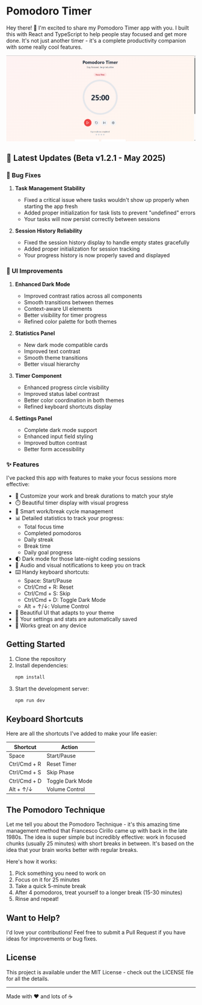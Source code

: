 # Pomodoro Timer

Hey there! 👋 I'm excited to share my Pomodoro Timer app with you. I built this with React and TypeScript to help people stay focused and get more done. It's not just another timer - it's a complete productivity companion with some really cool features.

![Pomodoro Timer](./pomodoro_app.png)

## 🚀 Latest Updates (Beta v1.2.1 - May 2025)

### 🐛 Bug Fixes

1. **Task Management Stability**
   - Fixed a critical issue where tasks wouldn't show up properly when starting the app fresh
   - Added proper initialization for task lists to prevent "undefined" errors
   - Your tasks will now persist correctly between sessions

2. **Session History Reliability**
   - Fixed the session history display to handle empty states gracefully
   - Added proper initialization for session tracking
   - Your progress history is now properly saved and displayed

### 🎨 UI Improvements

1. **Enhanced Dark Mode**
   - Improved contrast ratios across all components
   - Smooth transitions between themes
   - Context-aware UI elements
   - Better visibility for timer progress
   - Refined color palette for both themes

2. **Statistics Panel**
   - New dark mode compatible cards
   - Improved text contrast
   - Smooth theme transitions
   - Better visual hierarchy

3. **Timer Component**
   - Enhanced progress circle visibility
   - Improved status label contrast
   - Better color coordination in both themes
   - Refined keyboard shortcuts display

4. **Settings Panel**
   - Complete dark mode support
   - Enhanced input field styling
   - Improved button contrast
   - Better form accessibility

### ✨ Features

I've packed this app with features to make your focus sessions more effective:

- 🎯 Customize your work and break durations to match your style
- ⏱️ Beautiful timer display with visual progress
- 🔄 Smart work/break cycle management
- 📊 Detailed statistics to track your progress:
  - Total focus time
  - Completed pomodoros
  - Daily streak
  - Break time
  - Daily goal progress
- 🌓 Dark mode for those late-night coding sessions
- 🔔 Audio and visual notifications to keep you on track
- ⌨️ Handy keyboard shortcuts:
  - Space: Start/Pause
  - Ctrl/Cmd + R: Reset
  - Ctrl/Cmd + S: Skip
  - Ctrl/Cmd + D: Toggle Dark Mode
  - Alt + ↑/↓: Volume Control
- 🎨 Beautiful UI that adapts to your theme
- 💾 Your settings and stats are automatically saved
- 📱 Works great on any device

## Getting Started

1. Clone the repository
2. Install dependencies:
   ```bash
   npm install
   ```
3. Start the development server:
   ```bash
   npm run dev
   ```

## Keyboard Shortcuts

Here are all the shortcuts I've added to make your life easier:

| Shortcut      | Action           |
|---------------|------------------|
| Space         | Start/Pause      |
| Ctrl/Cmd + R  | Reset Timer      |
| Ctrl/Cmd + S  | Skip Phase       |
| Ctrl/Cmd + D  | Toggle Dark Mode |
| Alt + ↑/↓     | Volume Control   |

## The Pomodoro Technique

Let me tell you about the Pomodoro Technique - it's this amazing time management method that Francesco Cirillo came up with back in the late 1980s. The idea is super simple but incredibly effective: work in focused chunks (usually 25 minutes) with short breaks in between. It's based on the idea that your brain works better with regular breaks.

Here's how it works:

1. Pick something you need to work on
2. Focus on it for 25 minutes
3. Take a quick 5-minute break
4. After 4 pomodoros, treat yourself to a longer break (15-30 minutes)
5. Rinse and repeat!

## Want to Help?

I'd love your contributions! Feel free to submit a Pull Request if you have ideas for improvements or bug fixes.

## License

This project is available under the MIT License - check out the LICENSE file for all the details.

---

Made with ❤️ and lots of ☕